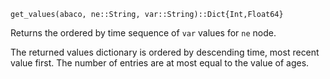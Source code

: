 ```
get_values(abaco, ne::String, var::String)::Dict{Int,Float64}
```

Returns the ordered by time sequence of `var` values for `ne` node.

The returned values dictionary is ordered by descending time, most recent value first. The number of entries are at most equal to the  value of ages.
